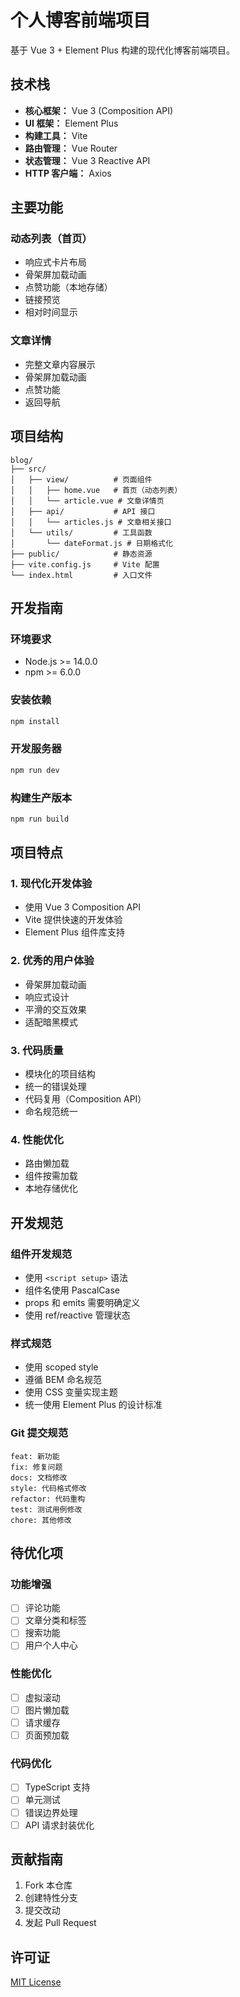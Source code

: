 # 个人博客前端项目

基于 Vue 3 + Element Plus 构建的现代化博客前端项目。

## 技术栈

- **核心框架：** Vue 3 (Composition API)
- **UI 框架：** Element Plus
- **构建工具：** Vite
- **路由管理：** Vue Router
- **状态管理：** Vue 3 Reactive API
- **HTTP 客户端：** Axios

## 主要功能

### 动态列表（首页）
- 响应式卡片布局
- 骨架屏加载动画
- 点赞功能（本地存储）
- 链接预览
- 相对时间显示

### 文章详情
- 完整文章内容展示
- 骨架屏加载动画
- 点赞功能
- 返回导航

## 项目结构

```
blog/
├── src/
│   ├── view/          # 页面组件
│   │   ├── home.vue   # 首页（动态列表）
│   │   └── article.vue # 文章详情页
│   ├── api/           # API 接口
│   │   └── articles.js # 文章相关接口
│   └── utils/         # 工具函数
│       └── dateFormat.js # 日期格式化
├── public/            # 静态资源
├── vite.config.js     # Vite 配置
└── index.html         # 入口文件
```

## 开发指南

### 环境要求
- Node.js >= 14.0.0
- npm >= 6.0.0

### 安装依赖
```bash
npm install
```

### 开发服务器
```bash
npm run dev
```

### 构建生产版本
```bash
npm run build
```

## 项目特点

### 1. 现代化开发体验
- 使用 Vue 3 Composition API
- Vite 提供快速的开发体验
- Element Plus 组件库支持

### 2. 优秀的用户体验
- 骨架屏加载动画
- 响应式设计
- 平滑的交互效果
- 适配暗黑模式

### 3. 代码质量
- 模块化的项目结构
- 统一的错误处理
- 代码复用（Composition API）
- 命名规范统一

### 4. 性能优化
- 路由懒加载
- 组件按需加载
- 本地存储优化

## 开发规范

### 组件开发规范
- 使用 `<script setup>` 语法
- 组件名使用 PascalCase
- props 和 emits 需要明确定义
- 使用 ref/reactive 管理状态

### 样式规范
- 使用 scoped style
- 遵循 BEM 命名规范
- 使用 CSS 变量实现主题
- 统一使用 Element Plus 的设计标准

### Git 提交规范
```
feat: 新功能
fix: 修复问题
docs: 文档修改
style: 代码格式修改
refactor: 代码重构
test: 测试用例修改
chore: 其他修改
```

## 待优化项

### 功能增强
- [ ] 评论功能
- [ ] 文章分类和标签
- [ ] 搜索功能
- [ ] 用户个人中心

### 性能优化
- [ ] 虚拟滚动
- [ ] 图片懒加载
- [ ] 请求缓存
- [ ] 页面预加载

### 代码优化
- [ ] TypeScript 支持
- [ ] 单元测试
- [ ] 错误边界处理
- [ ] API 请求封装优化

## 贡献指南

1. Fork 本仓库
2. 创建特性分支
3. 提交改动
4. 发起 Pull Request

## 许可证

[MIT License](LICENSE)